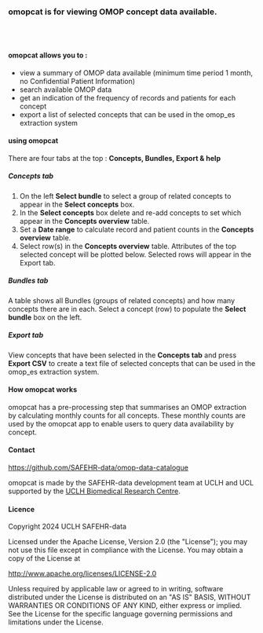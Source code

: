 ### omopcat is for viewing OMOP concept data available.

<br> <br>

#### omopcat allows you to :

* view a summary of OMOP data available (minimum time period 1 month, no Confidential Patient Information)
* search available OMOP data
* get an indication of the frequency of records and patients for each concept
* export a list of selected concepts that can be used in the omop_es extraction system

#### using omopcat   

There are four tabs at the top : **Concepts, Bundles, Export & help**

##### Concepts tab

1. On the left **Select bundle** to select a group of related concepts to appear in the **Select concepts** box. 
1. In the **Select concepts** box delete and re-add concepts to set which appear in the **Concepts overview** table.
1. Set a **Date range** to calculate record and patient counts in the **Concepts overview** table. 
1. Select row(s) in the **Concepts overview** table. Attributes of the top selected concept will be plotted below. Selected rows will appear in the Export tab.


##### Bundles tab

A table shows all Bundles (groups of related concepts) and how many concepts there are in each. Select a concept (row) to populate the **Select bundle** box on the left.

##### Export tab

View concepts that have been selected in the **Concepts tab** and press **Export CSV** to create a text file of selected concepts that can be used in the omop_es extraction system.


#### How omopcat works

omopcat has a pre-processing step that summarises an OMOP extraction by calculating monthly counts for all concepts. These monthly counts are used by the omopcat app to enable users to query data availability by concept.

#### Contact

https://github.com/SAFEHR-data/omop-data-catalogue

omopcat is made by the SAFEHR-data development team at UCLH and UCL supported by the [UCLH
Biomedical Research Centre](https://www.uclhospitals.brc.nihr.ac.uk/).


#### Licence

Copyright 2024 UCLH SAFEHR-data

Licensed under the Apache License, Version 2.0 (the "License");
you may not use this file except in compliance with the License.
You may obtain a copy of the License at

  http://www.apache.org/licenses/LICENSE-2.0

Unless required by applicable law or agreed to in writing, software
distributed under the License is distributed on an "AS IS" BASIS,
WITHOUT WARRANTIES OR CONDITIONS OF ANY KIND, either express or implied.
See the License for the specific language governing permissions and
limitations under the License.
